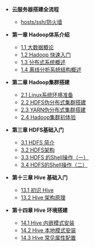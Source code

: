 * **云服务器搭建全流程**
  - [ hosts/ssh/防火墙](</bigdata/0/0>)
	
* **第一章 Hadoop体系介绍**
  - [1.1 大数据概论](</bigdata/1/1>)
  - [1.2 Hadoop 快速入门](</bigdata/1/2>)
  - [1.3 分布式系统概述](</bigdata/1/3>)
  - [1.4 离线分析系统结构概述](</bigdata/1/4>)

* **第二章 Hadoop集群搭建**
  - [2.1 Linux系统环境准备](</bigdata/2/1>)
  - [2.2 HDFS伪分布式集群搭建](</bigdata/2/2>)
  - [2.3 YARN伪分布式集群搭建](</bigdata/2/3>)
  - [2.4 Hadoop集群初体验](</bigdata/2/4>)

* **第三章 HDFS基础入门**
  - [3.1 HDFS 简介](</bigdata/3/1>)
  - [3.2 HDFS架构](</bigdata/3/2>)
  - [3.3 HDFS 的Shell操作（一）](</bigdata/3/3>)
  - [3.4 HDFS的Shell操作（二）](</bigdata/3/4>)

* **第十三章 Hive 基础入门**
  - [13.1 初识 Hive](</bigdata/13/1>)
  - [13.2 Hive 架构原理](</bigdata/13/2>)

* **第十四章 Hive 环境搭建**
  - [14.1 Hive 内嵌模式安装](</bigdata/14/1>)
  - [14.2 Hive 本地模式安装](</bigdata/14/2>)
  - [14.3 Hive 常见属性配置](</bigdata/14/3>)
  

